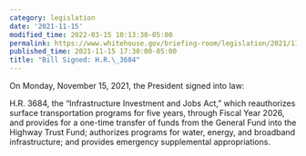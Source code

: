 ```yaml
---
category: legislation
date: '2021-11-15'
modified_time: 2022-03-15 10:13:30-05:00
permalink: https://www.whitehouse.gov/briefing-room/legislation/2021/11/15/bill-signed-h-r-3684/
published_time: 2021-11-15 17:30:00-05:00
title: "Bill Signed: H.R.\_3684"
---
```

 
On Monday, November 15, 2021, the President signed into law:

H.R. 3684, the “Infrastructure Investment and Jobs Act,” which
reauthorizes surface transportation programs for five years, through
Fiscal Year 2026, and provides for a one-time transfer of funds from the
General Fund into the Highway Trust Fund; authorizes programs for water,
energy, and broadband infrastructure; and provides emergency
supplemental appropriations.
